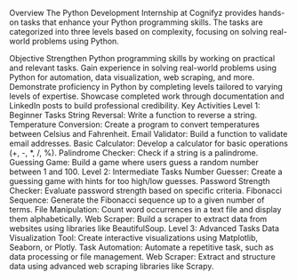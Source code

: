 
Overview
    The Python Development Internship at Cognifyz provides hands-on tasks that enhance your Python programming skills. The tasks are categorized into three levels based on complexity, focusing on solving real-world problems using Python. 
    
Objective
Strengthen Python programming skills by working on practical and relevant tasks.
Gain experience in solving real-world problems using Python for automation, data visualization, web scraping, and more.
Demonstrate proficiency in Python by completing levels tailored to varying levels of expertise.
Showcase completed work through documentation and LinkedIn posts to build professional credibility.
Key Activities
Level 1: Beginner Tasks
String Reversal: Write a function to reverse a string.
Temperature Conversion: Create a program to convert temperatures between Celsius and Fahrenheit.
Email Validator: Build a function to validate email addresses.
Basic Calculator: Develop a calculator for basic operations (+, -, *, /, %).
Palindrome Checker: Check if a string is a palindrome.
Guessing Game: Build a game where users guess a random number between 1 and 100.
Level 2: Intermediate Tasks
Number Guesser: Create a guessing game with hints for too high/low guesses.
Password Strength Checker: Evaluate password strength based on specific criteria.
Fibonacci Sequence: Generate the Fibonacci sequence up to a given number of terms.
File Manipulation: Count word occurrences in a text file and display them alphabetically.
Web Scraper: Build a scraper to extract data from websites using libraries like BeautifulSoup.
Level 3: Advanced Tasks
Data Visualization Tool: Create interactive visualizations using Matplotlib, Seaborn, or Plotly.
Task Automation: Automate a repetitive task, such as data processing or file management.
Web Scraper: Extract and structure data using advanced web scraping libraries like Scrapy.
